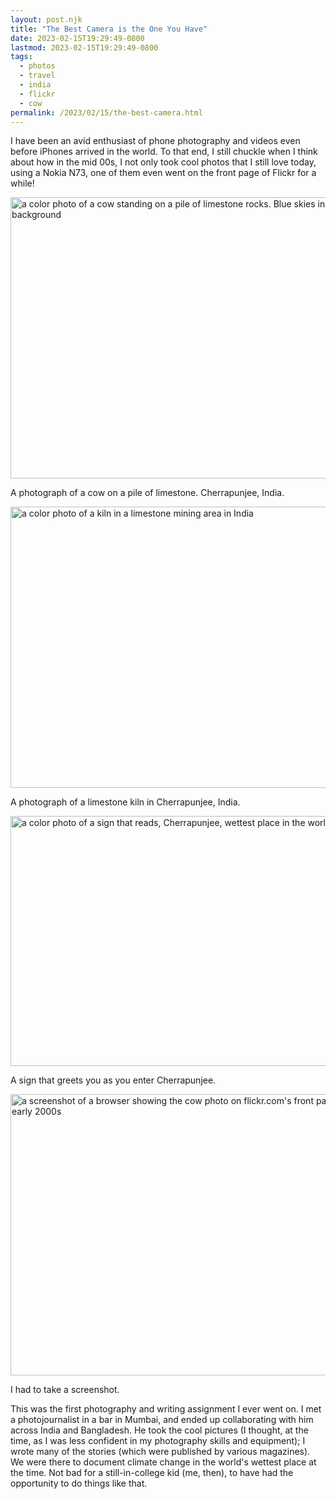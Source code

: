 ```yaml
---
layout: post.njk
title: "The Best Camera is the One You Have"
date: 2023-02-15T19:29:49-0800
lastmod: 2023-02-15T19:29:49-0800
tags:
  - photos
  - travel
  - india
  - flickr
  - cow
permalink: /2023/02/15/the-best-camera.html
---
```

I have been an avid enthusiast of phone photography and videos even before iPhones arrived in the world. To that end, I still chuckle when I think about how in the mid 00s, I not only took cool photos that I still love today, using a Nokia N73, one of them even went on the front page of Flickr for a while!

 <img src="/photos/uploads/12a70186e0.jpg" width="600" height="450" alt="a color photo of a cow standing on a pile of limestone rocks. Blue skies in the background" />

A photograph of a cow on a pile of limestone. Cherrapunjee, India.
 
<img src="/photos/uploads/ccf65fcab1.jpg" width="600" height="450" alt="a color photo of a kiln in a limestone mining area in India" />

A photograph of a limestone kiln in Cherrapunjee, India.

<img src="/photos/uploads/d3b141e064.jpg" width="600" height="400" alt="a color photo of a sign that reads, Cherrapunjee, wettest place in the world" />

A sign that greets you as you enter Cherrapunjee.

<img src="/photos/uploads/5ecb1940d0.jpg" width="600" height="450" alt="a screenshot of a browser showing the cow photo on flickr.com's front page in the early 2000s" />

I had to take a screenshot.

This was the first photography and writing assignment I ever went on. I met a photojournalist in a bar in Mumbai, and ended up collaborating with him across India and Bangladesh. He took the cool pictures (I thought, at the time, as I was less confident in my photography skills and equipment); I wrote many of the stories (which were published by various magazines). We were there to document climate change in the world's wettest place at the time. Not bad for a still-in-college kid (me, then), to have had the opportunity to do things like that. 
